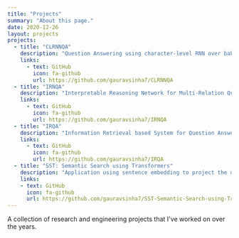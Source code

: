 ```yaml
---
title: "Projects"
summary: "About this page."
date: 2020-12-26
layout: projects
projects:
  - title: "CLRNNQA"
    description: "Question Answering using character-level RNN over babi (FAIR dataset) and SQUAD (Stanford dataset)"
    links:
      - text: GitHub
        icon: fa-github
        url: https://github.com/gauravsinha7/CLRNNQA
  - title: "IRNQA"
    description: "Interpretable Reasoning Network for Multi-Relation Question Answering"
    links:
      - text: GitHub
        icon: fa-github
        url: https://github.com/gauravsinha7/IRNQA
  - title: "IRQA"
    description: "Information Retrieval based System for Question Answering"
    links:
      - text: GitHub
        icon: fa-github
        url: https://github.com/gauravsinha7/IRQA
  - title: "SST: Semantic Search using Transformers"
    description: "Application using sentence embedding to project the documents in a high dimensional space and find most similarities."
    links:
    - text: GitHub
      icon: fa-github
      url: https://github.com/gauravsinha7/SST-Semantic-Search-using-Transformers
---
```


A collection of research and engineering projects that I've worked on over the years.
